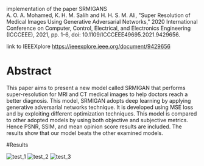 
implementation of the paper SRMIGANS  
A. O. A. Mohamed, K. H. M. Salih and H. H. S. M. Ali, "Super Resolution of Medical Images Using Generative Adversarial Networks," 2020 International Conference on Computer, Control, Electrical, and Electronics Engineering (ICCCEEE), 2021, pp. 1-6, doi: 10.1109/ICCCEEE49695.2021.9429656.

link to IEEEXplore https://ieeexplore.ieee.org/document/9429656

# Abstract 
This paper aims to present a new model called SRMIGAN that performs super-resolution for MRI and CT medical images to help doctors reach a better diagnosis. This model, SRMIGAN adopts deep learning by applying generative adversarial networks technique. It is developed using MSE loss and by exploiting different optimization techniques. This model is compared to other adopted models by using both objective and subjective metrics. Hence PSNR, SSIM, and mean opinion score results are included. The results show that our model beats the other examined models.

#Results

![test_1](https://user-images.githubusercontent.com/38036633/145872713-92ffd614-c560-41ad-b1b6-c8e6d0014c0b.png)
![test_2](https://user-images.githubusercontent.com/38036633/145872723-f843fc80-987f-4115-8dad-6f320bcfbc46.png)
![test_3](https://user-images.githubusercontent.com/38036633/145872729-4114e63f-c94d-4454-8270-dbe2e4565387.png)
